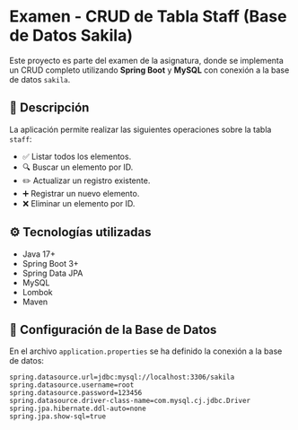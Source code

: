 # Examen - CRUD de Tabla Staff (Base de Datos Sakila)

Este proyecto es parte del examen de la asignatura, donde se implementa un CRUD completo utilizando **Spring Boot** y **MySQL** con conexión a la base de datos `sakila`.

## 🧾 Descripción

La aplicación permite realizar las siguientes operaciones sobre la tabla `staff`:

- ✅ Listar todos los elementos.
- 🔍 Buscar un elemento por ID.
- ✏️ Actualizar un registro existente.
- ➕ Registrar un nuevo elemento.
- ❌ Eliminar un elemento por ID.

## ⚙️ Tecnologías utilizadas

- Java 17+
- Spring Boot 3+
- Spring Data JPA
- MySQL
- Lombok
- Maven

## 🔌 Configuración de la Base de Datos

En el archivo `application.properties` se ha definido la conexión a la base de datos:

```properties
spring.datasource.url=jdbc:mysql://localhost:3306/sakila
spring.datasource.username=root
spring.datasource.password=123456
spring.datasource.driver-class-name=com.mysql.cj.jdbc.Driver
spring.jpa.hibernate.ddl-auto=none
spring.jpa.show-sql=true
